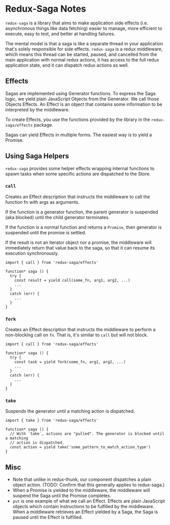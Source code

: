 # Redux-Saga Notes

`redux-saga` is a library that aims to make application side effects (i.e. asynchronous things like data fetching) easier to manage, more efficient to execute, easy to test, and better at handling failures.

The mental model is that a saga is like a separate thread in your application that's solely responsible for side effects. `redux-saga` is a redux middleware, which means this thread can be started, paused, and cancelled from the main application with normal redux actions, it has access to the full redux application state, and it can dispatch redux actions as well.


## Effects

Sagas are implemented using Generator functions. To express the Saga logic, we yield plain JavaScript Objects from the Generator. We call those Objects Effects. An Effect is an object that contains some information to be interpreted by the middleware.

To create Effects, you use the functions provided by the library in the `redux-saga/effects` package.

Sagas can yield Effects in multiple forms. The easiest way is to yield a Promise.


## Using Saga Helpers

`redux-saga` provides some helper effects wrapping internal functions to spawn tasks when some specific actions are dispatched to the Store.

### `call`

Creates an Effect description that instructs the middleware to call the function fn with args as arguments.

If the function is a generator function, the parent generator is suspended (aka blocked) until the child generator terminates.

If the function is a normal function and returns a `Promise`, then generator is suspended until the promise is settled.

If the result is not an iterator object nor a promise, the middleware will immediately return that value back to the saga, so that it can resume its execution synchronously.

```
import { call } from 'redux-saga/effects'

function* saga () {
  try {
    const result = yield call(some_fn, arg1, arg2, ...)
    ...
  }
  catch (err) {
    ...
  }
}
```

### `fork`

Creates an Effect description that instructs the middleware to perform a non-blocking call on `fn`. That is, it's similar to `call` but will not block.

```
import { call } from 'redux-saga/effects'

function* saga () {
  try {
    const task = yield fork(some_fn, arg1, arg2, ...)
    ...
  }
  catch (err) {
    ...
  }
}
```


### `take`

Suspends the generator until a matching action is dispatched.

```
import { take } from 'redux-saga/effects'

function* saga () {
  // With `take`, actions are "pulled". The generator is blocked until a matching
  // action is dispatched.
  const action = yield take('some_pattern_to_match_action_type')
}
```

## Misc

- Note that unlike in redux-thunk, our component dispatches a plain object action. (TODO: Confirm that this generally applies to redux-saga.)
- When a Promise is yielded to the middleware, the middleware will suspend the Saga until the Promise completes.
- `put` is one example of what we call an Effect. Effects are plain JavaScript objects which contain instructions to be fulfilled by the middleware. When a middleware retrieves an Effect yielded by a Saga, the Saga is paused until the Effect is fulfilled.
